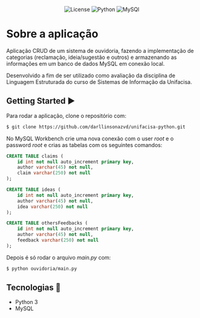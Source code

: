 <p align="center">
  <img alt="License" src="https://img.shields.io/badge/License-MIT-3776AB?style=for-the-badge">
  <img alt="Python" src="https://img.shields.io/badge/Python-3776AB?style=for-the-badge&logo=python&logoColor=white">
  <img alt="MySQl" src="https://img.shields.io/badge/MySQL-00000F?style=for-the-badge&logo=mysql&logoColor=white">
</p>

# Sobre a aplicação

Aplicação CRUD de um sistema de ouvidoria, fazendo a implementação de categorias (reclamação, ideia/sugestão e outros) e armazenando as informações em um banco de dados MySQL em conexão local.

Desenvolvido a fim de ser utilizado como avaliação da disciplina de Linguagem Estruturada do curso de Sistemas de Informação da Unifacisa.

## Getting Started ▶️

Para rodar a aplicação, clone o repositório com:

```bash
$ git clone https://github.com/darllinsonazvd/unifacisa-python.git
```

No MySQL Workbench crie uma nova conexão com o user _root_ e o password _root_ e crias as tabelas com os seguintes comandos:

```sql
CREATE TABLE claims (
	id int not null auto_increment primary key,
    author varchar(45) not null,
    claim varchar(250) not null
);

CREATE TABLE ideas (
	id int not null auto_increment primary key,
    author varchar(45) not null,
    idea varchar(250) not null
);

CREATE TABLE othersFeedbacks (
	id int not null auto_increment primary key,
    author varchar(45) not null,
    feedback varchar(250) not null
);
```

Depois é só rodar o arquivo _main.py_ com:

```bash
$ python ouvidoria/main.py
```

## Tecnologias 🚀

- Python 3
- MySQL
